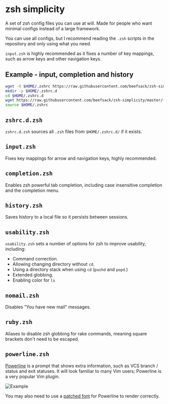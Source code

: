 # zsh simplicity

A set of zsh config files you can use at will.  Made for people who want
minimal configs instead of a large framework.

You can use all configs, but I recommend reading the `.zsh` scripts in the
repository and only using what you need.

`input.zsh` is highly recommended as it fixes a number of key mappings, such as
arrow keys and other navigation keys.

## Example - input, completion and history

```bash
wget -O $HOME/.zshrc https://raw.githubusercontent.com/beefsack/zsh-simplicity/master/zshrc.d.zsh
mkdir -p $HOME/.zshrc.d
cd $HOME/.zshrc.d
wget https://raw.githubusercontent.com/beefsack/zsh-simplicity/master/{input,completion,history}.zsh
source $HOME/.zshrc
```

## `zshrc.d.zsh`

`zshrc.d.zsh` sources all `.zsh` files from `$HOME/.zshrc.d/` if it exists.

## `input.zsh`

Fixes key mappings for arrow and navigation keys, highly recommended.

## `completion.zsh`

Enables zsh powerful tab completion, including case insensitive completion and
the completion menu.

## `history.zsh`

Saves history to a local file so it persists between sessions.

## `usability.zsh`

`usability.zsh` sets a number of options for zsh to improve usability,
including:

* Command correction.
* Allowing changing directory without `cd`.
* Using a directory stack when using `cd` (`pushd` and `popd`.)
* Extended globbing.
* Enabling color for `ls`

## `nomail.zsh`

Disables "You have new mail" messages.

## `ruby.zsh`

Aliases to disable zsh globbing for rake commands, meaning square brackets
don't need to be escaped.

## `powerline.zsh`

[Powerline](https://github.com/powerline/powerline) is a prompt that shows
extra information, such as VCS branch / status and exit statuses.  It will look
familiar to many Vim users; Powerline is a very popular Vim plugin.

![Example](http://i.imgur.com/vgybcxF.png)

You may also need to use a [patched font](https://github.com/powerline/fonts)
for Powerline to render correctly.

